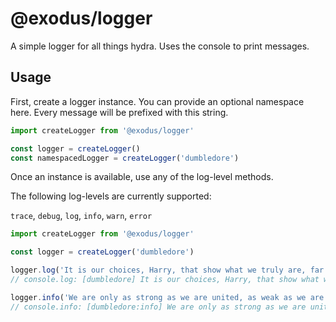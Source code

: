 # @exodus/logger

A simple logger for all things hydra. Uses the console to print messages.

## Usage

First, create a logger instance. You can provide an optional namespace here. Every message will
be prefixed with this string.

```js
import createLogger from '@exodus/logger'

const logger = createLogger()
const namespacedLogger = createLogger('dumbledore')
```

Once an instance is available, use any of the log-level methods.

The following log-levels are currently supported:

`trace`, `debug`, `log`, `info`, `warn`, `error`

```js
import createLogger from '@exodus/logger'

const logger = createLogger('dumbledore')

logger.log('It is our choices, Harry, that show what we truly are, far more than our abilities.')
// console.log: [dumbledore] It is our choices, Harry, that show what we truly are, far more than our abilities.

logger.info('We are only as strong as we are united, as weak as we are divided.')
// console.info: [dumbledore:info] We are only as strong as we are united, as weak as we are divided.
```
